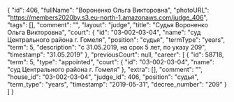 {
    "id": 406,
    "fullName": "Вороненко Ольга Викторовна",
    "photoURL": "https://members2020by.s3.eu-north-1.amazonaws.com/judge_406",
    "tags": [],
    "comment": "",
    "layout": "judge",
    "title": "Судья Вороненко Ольга Викторовна",
    "court": {
        "id": "03-002-03-04",
        "name": "суд Центрального района г. Гомеля",
        "position": "судья",
        "termType": "years",
        "term": 5,
        "description": "c 31.05.2019, на срок 5 лет, по указу 209",
        "timestamp": "31.05.2019"
    },
    "previousCourt": null,
    "career": [
        {
            "id": 58718,
            "term": 5,
            "type": "appointed",
            "court": {
                "id": "03-002-03-04",
                "name": "суд Центрального района г. Гомеля"
            },
            "extra": [],
            "comment": "",
            "house_id": "03-002-03-04",
            "judge_id": 406,
            "position": "судья",
            "term_type": "years",
            "timestamp": "2019-05-31",
            "decree_number": "209"
        }
    ]
}